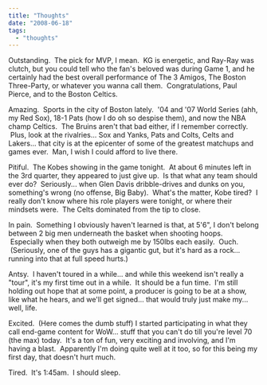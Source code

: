 ```yaml
---
title: "Thoughts"
date: "2008-06-18"
tags:
  - "thoughts"
---
```


Outstanding.  The pick for MVP, I mean.  KG is energetic, and Ray-Ray was clutch, but you could tell who the fan's beloved was during Game 1, and he certainly had the best overall performance of The 3 Amigos, The Boston Three-Party, or whatever you wanna call them.  Congratulations, Paul Pierce, and to the Boston Celtics.

Amazing.  Sports in the city of Boston lately.  '04 and '07 World Series (ahh, my Red Sox), 18-1 Pats (how I do oh so despise them), and now the NBA champ Celtics.  The Bruins aren't that bad either, if I remember correctly.  Plus, look at the rivalries... Sox and Yanks, Pats and Colts, Celts and Lakers... that city is at the epicenter of some of the greatest matchups and games ever.  Man, I wish I could afford to live there.

Pitiful.  The Kobes showing in the game tonight.  At about 6 minutes left in the 3rd quarter, they appeared to just give up.  Is that what any team should ever do?  Seriously... when Glen Davis dribble-drives and dunks on you, something's wrong (no offense, Big Baby).  What's the matter, Kobe tired?  I really don't know where his role players were tonight, or where their mindsets were.  The Celts dominated from the tip to close.

In pain.  Something I obviously haven't learned is that, at 5'6", I don't belong between 2 big men underneath the basket when shooting hoops.  Especially when they both outweigh me by 150lbs each easily.  Ouch.  (Seriously, one of the guys has a gigantic gut, but it's hard as a rock... running into that at full speed hurts.)

Antsy.  I haven't toured in a while... and while this weekend isn't really a "tour", it's my first time out in a while.  It should be a fun time.  I'm still holding out hope that at some point, a producer is going to be at a show, like what he hears, and we'll get signed... that would truly just make my... well, life.

Excited.  (Here comes the dumb stuff) I started participating in what they call end-game content for WoW... stuff that you can't do till you're level 70 (the max) today.  It's a ton of fun, very exciting and involving, and I'm having a blast.  Apparently I'm doing quite well at it too, so for this being my first day, that doesn't hurt much.

Tired.  It's 1:45am.  I should sleep.
